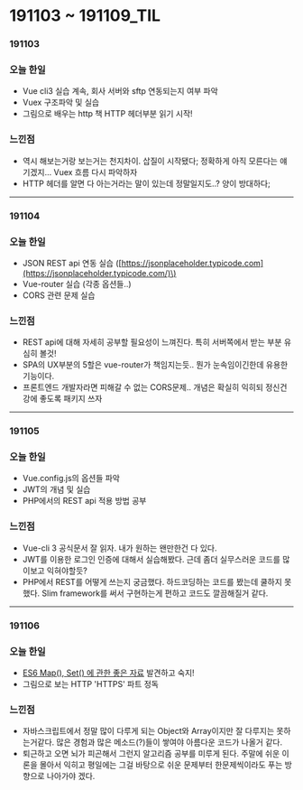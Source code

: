 # 191103 ~ 191109\_TIL

### 191103

### 오늘 한일

* Vue cli3 실습 계속, 회사 서버와 sftp 연동되는지 여부 파악
* Vuex 구조파악 및 실습
* 그림으로 배우는 http 책 HTTP 헤더부분 읽기 시작! 

### 느낀점

* 역시 해보는거랑 보는거는 천지차이. 삽질이 시작됐다; 정확하게 아직 모른다는 얘기겠지... Vuex 흐름 다시 파악하자 
* HTTP 헤더를 알면 다 아는거라는 말이 있는데 정말일지도..? 양이 방대하다; 

---

### 191104

### 오늘 한일

* JSON REST api 연동 실습 \([https://jsonplaceholder.typicode.com](https://jsonplaceholder.typicode.com/)\)
* Vue-router 실습 \(각종 옵션들..\)
* CORS 관련 문제 실습 

### 느낀점

* REST api에 대해 자세히 공부할 필요성이 느껴진다. 특히 서버쪽에서 받는 부분 유심히 볼것!
* SPA의 UX부분의 5할은 vue-router가 책임지는듯.. 뭔가 눈속임이긴한데 유용한 기능이다.
* 프론트엔드 개발자라면 피해갈 수 없는 CORS문제.. 개념은 확실히 익히되 정신건강에 좋도록 패키지 쓰자 

---

### 191105

### 오늘 한일

* Vue.config.js의 옵션들 파악
* JWT의 개념 및 실습 
* PHP에서의 REST api 적용 방법 공부

### 느낀점

* Vue-cli 3 공식문서 잘 읽자. 내가 원하는 왠만한건 다 있다.
* JWT를 이용한 로그인 인증에 대해서 실습해봤다. 근데 좀더 실무스러운 코드를 많이보고 익혀야할듯?
* PHP에서 REST를 어떻게 쓰는지 궁금했다. 하드코딩하는 코드를 봤는데 쿨하지 못했다. Slim framework를 써서 구현하는게 편하고 코드도 깔끔해질거 같다. 

---

### 191106

### 오늘 한일

* [ES6 Map\(\), Set\(\) 에 관한 좋은 자료](https://medium.com/@hongkevin/js-5-es6-map-set-2a9ebf40f96b) 발견하고 숙지!
* 그림으로 보는 HTTP 'HTTPS' 파트 정독

### 느낀점

* 자바스크립트에서 정말 많이 다루게 되는 Object와 Array이지만 잘 다루지는 못하는거같다. 많은 경험과 많은 메소드\(?\)들이 쌓여야 아름다운 코드가 나올거 같다.
* 퇴근하고 오면 뇌가 피곤해서 그런지 알고리즘 공부를 미루게 된다. 주말에 쉬운 이론을 몰아서 익히고 평일에는 그걸 바탕으로 쉬운 문제부터 한문제씩이라도 푸는 방향으로 나아가야 겠다. 

